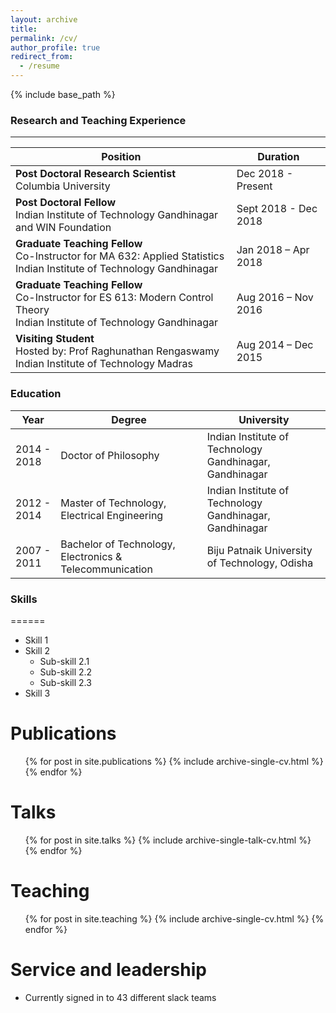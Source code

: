 ```yaml
---
layout: archive
title: 
permalink: /cv/
author_profile: true
redirect_from:
  - /resume
---
```


{% include base_path %}

### Research and Teaching Experience
___

| Position	| Duration	
|--- |--- |
| **Post Doctoral Research Scientist**<br>Columbia University | Dec 2018 - Present 
| **Post Doctoral Fellow**<br>Indian Institute of Technology Gandhinagar and WIN Foundation | Sept 2018 - Dec 2018 
| **Graduate Teaching Fellow**<br>Co-Instructor for MA 632: Applied Statistics<br>Indian Institute of Technology Gandhinagar | Jan 2018 – Apr 2018 
| **Graduate Teaching Fellow**<br>Co-Instructor for ES 613: Modern Control Theory<br>Indian Institute of Technology Gandhinagar | Aug 2016 – Nov 2016 
| **Visiting Student**<br>Hosted by: Prof Raghunathan Rengaswamy<br>Indian Institute of Technology Madras | Aug 2014 – Dec 2015 

### Education

| Year	| Degree	| 	University |
|---	|---	|---	|
| 2014 - 2018 | Doctor of Philosophy | Indian Institute of Technology Gandhinagar, Gandhinagar |
| 2012 - 2014 | Master of Technology, Electrical Engineering | Indian Institute of Technology Gandhinagar, Gandhinagar |
| 2007 - 2011 | Bachelor of Technology, Electronics & Telecommunication | Biju Patnaik University of Technology, Odisha |


### Skills
======
* Skill 1
* Skill 2
  * Sub-skill 2.1
  * Sub-skill 2.2
  * Sub-skill 2.3
* Skill 3

Publications
======
  <ul>{% for post in site.publications %}
    {% include archive-single-cv.html %}
  {% endfor %}</ul>
  
Talks
======
  <ul>{% for post in site.talks %}
    {% include archive-single-talk-cv.html %}
  {% endfor %}</ul>
  
Teaching
======
  <ul>{% for post in site.teaching %}
    {% include archive-single-cv.html %}
  {% endfor %}</ul>
  
Service and leadership
======
* Currently signed in to 43 different slack teams
